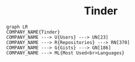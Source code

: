 <h1 align="center">Tinder</h1>

```mermaid
graph LR
COMPANY_NAME{Tinder}
COMPANY_NAME ---> U{Users} ---> UN[23]
COMPANY_NAME ---> R{Repositories} ---> RN[370]
COMPANY_NAME ---> G{Gists} ---> GN[186]
COMPANY_NAME ---> ML{Most Used<br>Languages}
```
